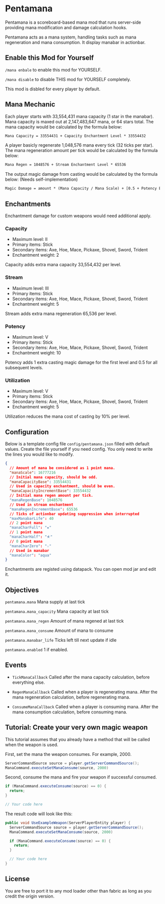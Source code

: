 # Pentamana

Pentamana is a scoreboard-based mana mod that runs server-side providing mana modification and damage calculation hooks.

Pentamana acts as a mana system, handling tasks such as mana regeneration and mana consumption. It display manabar in actionbar.

## Enable this Mod for Yourself

`/mana enbale` to enable this mod for YOURSELF.

`/mana disable` to disable THIS mod for YOURSELF completely.

This mod is disbled for every player by default.

## Mana Mechanic

Each player starts with 33,554,431 mana capacity (1 star in the manabar). Mana capacity is maxed out at 2,147,483,647 mana, or 64 stars total. The mana capacity would be calculated by the formula below:

``` txt
Mana Capacity = 33554431 + Capacity Enchantment Level * 33554432
```

A player basicly regenerate 1,048,576 mana every tick (32 ticks per star). The mana regeneration amount per tick would be calculated by the formula below:

``` txt
Mana Regen = 1048576 + Stream Enchantment Level * 65536
```

The output magic damage from casting would be calculated by the formula below: (Needs self-implementation)

``` txt
Magic Damage = amount * (Mana Capacity / Mana Scale) + [0.5 + Potency Enchantment Level * 0.5](if potency presented)
```

## Enchantments

Enchantment damage for custom weapons would need additional apply.

### Capacity

- Maximum level: II
- Primary items: Stick
- Secondary items: Axe, Hoe, Mace, Pickaxe, Shovel, Sword, Trident
- Enchantment weight: 2

Capacity adds extra mana capacity 33,554,432 per level.

### Stream

- Maximum level: III
- Primary items: Stick
- Secondary items: Axe, Hoe, Mace, Pickaxe, Shovel, Sword, Trident
- Enchantment weight: 5

Stream adds extra mana regeneration 65,536 per level.

### Potency

- Maximum level: V
- Primary items: Stick
- Secondary items: Axe, Hoe, Mace, Pickaxe, Shovel, Sword, Trident
- Enchantment weight: 10

Potency adds 1 extra casting magic damage for the first level and 0.5 for all subsequent levels.

### Utilization

- Maximum level: V
- Primary items: Stick
- Secondary items: Axe, Hoe, Mace, Pickaxe, Shovel, Sword, Trident
- Enchantment weight: 5

Utilization reduces the mana cost of casting by 10% per level.

## Configuration

Below is a template config file `config/pentamana.json` filled with default values. Create the file yourself if you need config. You only need to write the lines you would like to modify.

```json
{
  // Amount of mana be considered as 1 point mana.
  "manaScale": 16777216
  // Initial mana capacity, should be odd.
  "manaCapacityBase": 33554431
  // Used in capacity enchantment, should be even.
  "manaCapacityIncrementBase": 33554432
  // Initial mana regen amount per tick.
  "manaRegenBase": 1048576
  // Used in stream enchantment
  "manaRegenIncrementBase": 65536
  // Ticks of actionbar updating suppression when interrupted
  "maxManabarLife": 40
  // 2 point mana
  "manaCharFull": "★"
  // 1 point mana
  "manaCharHalf": "⯪"
  // 0 point mana
  "manaCharZero": "☆"
  // Used in manabar
  "manaColor": "aqua"
}
```

Enchantments are registed using datapack. You can open mod jar and edit it.

## Objectives

`pentamana.mana` Mana supply at last tick

`pentamana.mana_capacity` Mana capacity at last tick

`pentamana.mana_regen` Amount of mana regened at last tick

`pentamana.mana_consume` Amount of mana to consume

`pentamana.manabar_life` Ticks left till next update if idle

`pentamana.enabled` 1 if enabled.

## Events

- `TickManaCallback` Called after the mana capacity calculation, before everything else.

- `RegenManaCallback` Called when a player is regenerating mana. After the mana regeneration calculation, before regenerating mana.

- `ConsumeManaCallback` Called when a player is consuming mana. After the mana consumption calculation, before consuming mana.

## Tutorial: Create your very own magic weapon

This tutorial assumes that you already have a method that will be called when the weapon is used.

First, set the mana the weapon consumes. For example, 2000.

```java
ServerCommandSource source = player.getServerCommandSource();
ManaCommand.executeSetManaConsume(source, 2000)
```

Second, consume the mana and fire your weapon if successful consumed.

```java
if (ManaCommand.executeConsume(source) == 0) {
  return;
}

// Your code here
```

The result code will look like this:

```java
public void UseExampleWeapon(ServerPlayerEntity player) {
  ServerCommandSource source = player.getServerCommandSource();
  ManaCommand.executeSetManaConsume(source, 2000)

  if (ManaCommand.executeConsume(source) == 0) {
    return;
  }

  // Your code here
}
```

## License

You are free to port it to any mod loader other than fabric as long as you credit the origin version.
